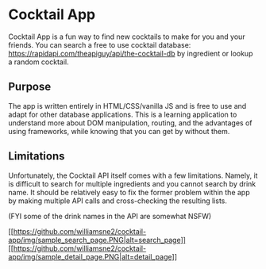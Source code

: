 # Cocktail App

Cocktail App is a fun way to find new cocktails to make for you and your friends. You can search a free to use cocktail database: https://rapidapi.com/theapiguy/api/the-cocktail-db by ingredient or lookup a random cocktail.

## Purpose

The app is written entirely in HTML/CSS/vanilla JS and is free to use and adapt for other database applications. This is a learning application to understand more about DOM manipulation, routing, and the advantages of using frameworks, while knowing that you can get by without them.

## Limitations

Unfortunately, the Cocktail API itself comes with a few limitations. Namely, it is difficult to search for multiple ingredients and you cannot search by drink name. It should be relatively easy to fix the former problem within the app by making multiple API calls and cross-checking the resulting lists.

(FYI some of the drink names in the API are somewhat NSFW)

[[https://github.com/williamsne2/cocktail-app/img/sample_search_page.PNG|alt=search_page]]
[[https://github.com/williamsne2/cocktail-app/img/sample_detail_page.PNG|alt=detail_page]]
